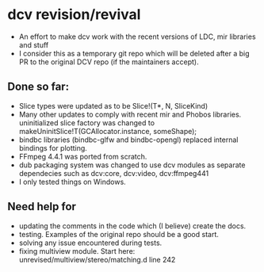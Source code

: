 # dcv revision/revival

* An effort to make dcv work with the recent versions of LDC, mir libraries and stuff
* I consider this as a temporary git repo which will be deleted after a big PR to the original DCV repo (if the maintainers accept).

## Done so far:

* Slice types were updated as to be Slice!(T*, N, SliceKind) 
* Many other updates to comply with recent mir and Phobos libraries.
 uninitialized slice factory was changed to makeUninitSlice!T(GCAllocator.instance, someShape);
* bindbc libraries (bindbc-glfw and bindbc-opengl) replaced internal bindings for plotting.
* FFmpeg 4.4.1 was ported from scratch.
* dub packaging system was changed to use dcv modules as separate dependecies such as dcv:core, dcv:video, dcv:ffmpeg441
* I only tested things on Windows.

## Need help for

* updating the comments in the code which (I believe) create the docs.
* testing. Examples of the original repo should be a good start.
* solving any issue encountered during tests.
* fixing multiview module. Start here: unrevised/multiview/stereo/matching.d line 242